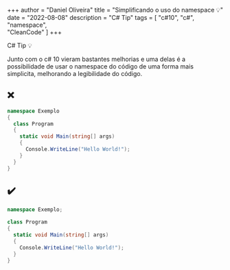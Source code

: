 +++
author = "Daniel Oliveira"
title = "Simplificando o uso do namespace 💡"
date = "2022-08-08"
description = "C# Tip"
tags = [
    "c#10",
    "c#",
    "namespace",    
    "CleanCode"
]
+++

C# Tip 💡

Junto com o c# 10 vieram bastantes melhorias e uma delas é a possibilidade de usar o namespace do código de uma forma mais simplicita, melhorando a legibilidade do código.

## ❌

```csharp
namespace Exemplo
{
  class Program
  {
    static void Main(string[] args)
    {
      Console.WriteLine("Hello World!");
    }
  }
}
```

## ✔️

```csharp
namespace Exemplo;

class Program
{
  static void Main(string[] args)
  {
    Console.WriteLine("Hello World!");
  }
}
```
